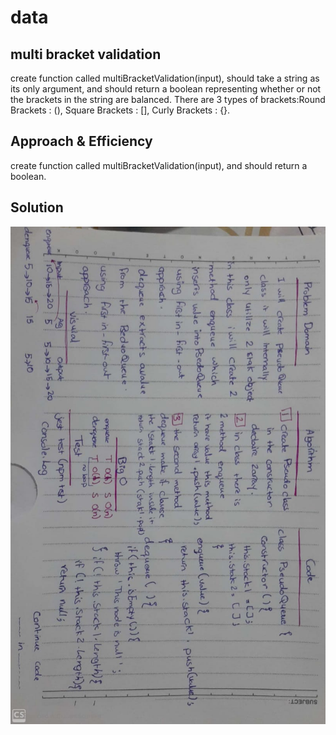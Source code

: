 # data
## multi bracket validation
create function called multiBracketValidation(input), should take a string as its only argument, and should return a boolean representing whether or not the brackets in the string are balanced. There are 3 types of brackets:Round Brackets : (), Square Brackets : [], Curly Brackets : {}.

## Approach & Efficiency
create function called multiBracketValidation(input), and should return a boolean.


## Solution
![Solution](/assets/queue.jpeg)